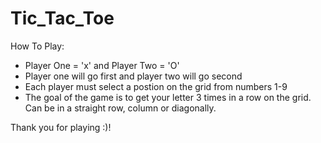# Tic_Tac_Toe

How To Play:

- Player One = 'x' and Player Two = 'O'
- Player one will go first and player two will go second
- Each player must select a postion on the grid from numbers 1-9
- The goal of the game is to get your letter 3 times in a row on the grid. Can be in a straight row, column or diagonally. 



Thank you for playing :)!
